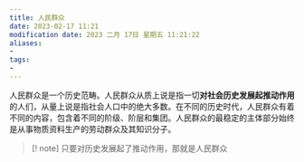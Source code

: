 ```yaml
---
title: 人民群众
date: 2023-02-17 11:21
modification date: 2023 二月 17日 星期五 11:21:22
aliases: 
- 
tags: 
- 
---
```


人民群众是一个历史范畴。人民群众从质上说是指一切**对社会历史发展起推动作用**的人们，从量上说是指社会人口中的绝大多数。在不同的历史时代，人民群众有着不同的内容，包含着不同的阶级、阶层和集团。人民群众的最稳定的主体部分始终是从事物质资料生产的劳动群众及其知识分子。

>[! note]
>只要对历史发展起了推动作用，那就是人民群众